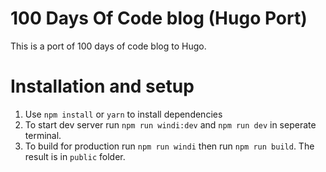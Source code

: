 # 100 Days Of Code blog (Hugo Port)

This is a port of 100 days of code blog to Hugo.


# Installation and setup

1. Use `npm install` or `yarn` to install dependencies
2. To start dev server run `npm run windi:dev` and `npm run dev` in seperate terminal.
3. To build for production run `npm run windi` then run `npm run build`. The result is in `public` folder.